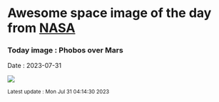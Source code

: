 
# Awesome space image of the day from [NASA](https://api.nasa.gov/)

### Today image : Phobos over Mars
Date : 2023-07-31

![](https://apod.nasa.gov/apod/image/2307/PhobosMars_MarsExpress_960.jpg)

<small>Latest update : Mon Jul 31 04:14:30 2023</small>
        
